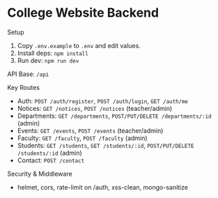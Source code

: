 # College Website Backend

Setup
1. Copy `.env.example` to `.env` and edit values.
2. Install deps: `npm install`
3. Run dev: `npm run dev`

API Base: `/api`

Key Routes
- Auth: `POST /auth/register`, `POST /auth/login`, `GET /auth/me`
- Notices: `GET /notices`, `POST /notices` (teacher/admin)
- Departments: `GET /departments`, `POST/PUT/DELETE /departments/:id` (admin)
- Events: `GET /events`, `POST /events` (teacher/admin)
- Faculty: `GET /faculty`, `POST /faculty` (admin)
- Students: `GET /students`, `GET /students/:id`, `POST/PUT/DELETE /students/:id` (admin)
- Contact: `POST /contact`

Security & Middleware
- helmet, cors, rate-limit on /auth, xss-clean, mongo-sanitize


